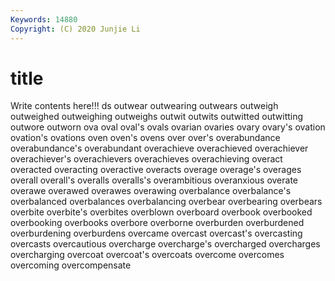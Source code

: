 ```yaml
---
Keywords: 14880
Copyright: (C) 2020 Junjie Li
---
```


# title

Write contents here!!!
ds 
outwear 
outwearing 
outwears 
outweigh 
outweighed 
outweighing 
outweighs 
outwit 
outwits
outwitted 
outwitting 
outwore 
outworn 
ova 
oval 
oval's 
ovals 
ovarian 
ovaries
ovary 
ovary's 
ovation 
ovation's 
ovations 
oven 
oven's 
ovens 
over 
over's
overabundance 
overabundance's 
overabundant 
overachieve 
overachieved 
overachiever 
overachiever's 
overachievers 
overachieves 
overachieving
overact 
overacted 
overacting 
overactive 
overacts 
overage 
overage's 
overages 
overall 
overall's
overalls 
overalls's 
overambitious 
overanxious 
overate 
overawe 
overawed 
overawes 
overawing 
overbalance
overbalance's 
overbalanced 
overbalances 
overbalancing 
overbear 
overbearing 
overbears 
overbite 
overbite's 
overbites
overblown 
overboard 
overbook 
overbooked 
overbooking 
overbooks 
overbore 
overborne 
overburden 
overburdened
overburdening 
overburdens 
overcame 
overcast 
overcast's 
overcasting 
overcasts 
overcautious 
overcharge 
overcharge's
overcharged 
overcharges 
overcharging 
overcoat 
overcoat's 
overcoats 
overcome 
overcomes 
overcoming 
overcompensate
